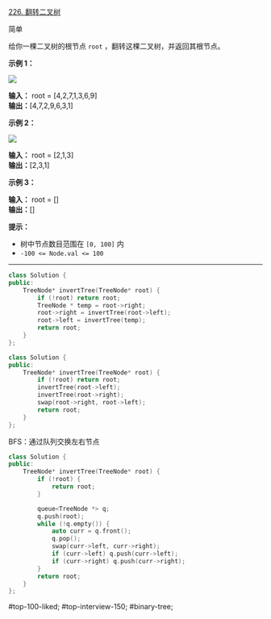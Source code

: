 [226. 翻转二叉树](https://leetcode.cn/problems/invert-binary-tree/)

简单

给你一棵二叉树的根节点 `root` ，翻转这棵二叉树，并返回其根节点。

**示例 1：**

![](https://assets.leetcode.com/uploads/2021/03/14/invert1-tree.jpg)

**输入：** root = [4,2,7,1,3,6,9]  
**输出：**[4,7,2,9,6,3,1]  

**示例 2：**

![](https://assets.leetcode.com/uploads/2021/03/14/invert2-tree.jpg)

**输入：** root = [2,1,3]  
**输出：**[2,3,1]

**示例 3：**

**输入：** root = []  
**输出：**[]

**提示：**

- 树中节点数目范围在 `[0, 100]` 内
- `-100 <= Node.val <= 100`
---- ----
```cpp
class Solution {
public:
    TreeNode* invertTree(TreeNode* root) {
        if (!root) return root;
        TreeNode * temp = root->right;
        root->right = invertTree(root->left);
        root->left = invertTree(temp);
        return root;
    }
};
```

```cpp
class Solution {
public:
    TreeNode* invertTree(TreeNode* root) {
        if (!root) return root;
        invertTree(root->left);
        invertTree(root->right);
        swap(root->right, root->left);
        return root;
    }
};
```
BFS：通过队列交换左右节点
```cpp
class Solution {
public:
    TreeNode* invertTree(TreeNode* root) {
        if (!root) {
            return root;
        }

        queue<TreeNode *> q;
        q.push(root);
        while (!q.empty()) {
            auto curr = q.front();
            q.pop();
            swap(curr->left, curr->right);
            if (curr->left) q.push(curr->left);
            if (curr->right) q.push(curr->right);
        }
        return root;
    }
};
```
#top-100-liked;  #top-interview-150; #binary-tree;